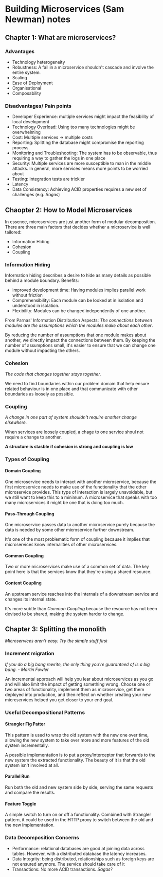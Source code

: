 # Building Microservices (Sam Newman) notes
## Chapter 1: What are microservices?
### Advantages
- Technology heterogeneity
- Robustness: A fail in a microservice shouldn't cascade and involve the entire system.
- Scaling
- Ease of Deployment
- Organisational
- Composability
### Disadvantages/ Pain points
- Developer Experience: multiple services might impact the feasibility of local development
- Technology Overload: Using too many technologies might be overwhelming 
- Cost: Multiple services -> multiple costs
- Reporting: Splitting the database might compromise the reporting process.
- Monitoring and Troubleshooting: The system has to be observable, thus requiring a way to gather the logs in one place
- Security: Multiple services are more susceptible to man in the middle attacks. In general, more services means more points to be worried about
- Testing: Integration tests are trickier
- Latency
- Data Consistency: Achieving ACID properties requires a new set of challenges (e.g. *Sagas*)
## Chaopter 2: How to Model Microservices
In essence, microservices are just another form of modular decomposition. There are three main factors that decides whether a microservice is well tailored:
- Information Hiding
- Cohesion
- Coupling
### Information Hiding
Information hiding describes a desire to hide as many details as possible behind a module boundary.
Benefits:
- Improved development time: Having modules implies parallel work without friction
- Comprehensibility: Each module can be looked at in isolation and understood in isolation.
- Flexibility: Modules can be changed independently of one another.

From Parnas' Information Distribution Aspects: *The connections between modules are the assumptions which the modules make about each other*.

By reducing the number of assumptions that one module makes about another, we directly impact the connections between them. By keeping
the number of assumptions small, it's easier to ensure that we can change one module without impacting the others.
### Cohesion
*The code that changes together stays together.*

We need to find boundaries within our problem domain that help ensure related behaviour is in one place and that communicate with other boundaries as loosely as possible.
### Coupling
*A change in one part of system shouldn't require another change elsewhere.* 

When services are loosely coupled, a chage to one service shoul not require a change to another.

**A structure is stasble if cohesion is strong and coupling is low**
### Types of Coupling
#### Domain Coupling
One microservice needs to interact with another microservice, because the first microservice needs to make use of the functionality that the other microservice provides.
This type of interaction is largely unavoidable, but we still want to keep this to a minimum. A microservice that speaks with too many microservices it might be one that is doing too much.
#### Pass-Through Coupling 
One microservice passes data to another microservice purely because the data is needed by some other microservice further downstream.

It's one of the most problematic form of coupling because it implies that microservices know internalities of other microservices.
#### Common Coupling
Two or more microservices make use of a common set of data. The key point here is that the services know that they're using a shared resource.
#### Content Coupling
An upstream service reaches into the internals of a downstream service and changes its internal state.

It's more subtle than *Common Coupling* because the resource has not been devised to be shared, making the system harder to change.
## Chapter 3: Splitting the monolith
*Microservices aren't easy. Try the simple stuff first*
### Increment migration
*If you do a big bang rewrite, the only thing you're guaranteed of is a big bang. - Martin Fowler*

An incremental approach will help you lear about microservices as you go and will also limit the impact of getting something wrong. Choose one or two areas of functionality, implement them as microservice, get them deployed into production, and then reflect on whether creating your new micreservices helped you get closer to your end goal.
### Useful Decompositional Patterns
#### Strangler Fig Patter
This pattern is used to wrap the old system with the new one over time, allowing the new system to take over more and more features of the old system incrementally. 

A possible implementation is to put a proxy/interceptor that forwards to the new system the extracted functionality. The beauty of it is that the old system isn't involved at all.
#### Parallel Run
Run both the old and new system side by side, serving the same requests and compare the results.
#### Feature Toggle
A simple switch to turn on or off a functionality. Combined with Strangler pattern, it could be used in the HTTP proxy to switch between the old and the new implementation.
### Data Decomposition Concerns
- Performance: relational databases are good at joining data across tables. However, with a distributed database the latency increases.
- Data Integrity: being distributed, relationships such as foreign keys are not ensured anymore. The service should take care of it
- Transactions: No more ACID transactions. *Sagas?*
